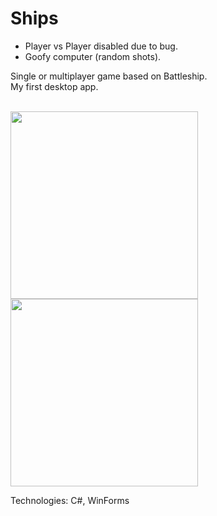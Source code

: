 # Ships
* Player vs Player disabled due to bug.
* Goofy computer (random shots).
<!-- end of the list -->
Single or multiplayer game based on Battleship. <br />
My first desktop app. <br /> <br />

<img src="https://user-images.githubusercontent.com/74252181/203627682-482c7c9e-7490-44bc-a0f6-baae7e501ee6.png" height="300px" />
<img src="https://user-images.githubusercontent.com/74252181/203627800-2abf80bc-2e15-415c-8055-55678135bfc8.png" height="300px" />

Technologies: C#, WinForms
